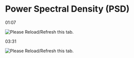 Power Spectral Density (PSD)
============================

﻿01:07﻿

![Please Reload/Refresh this tab.](https://storage.googleapis.com/askify-screenshot/OSjrUF0MkseKhHUgi4Do1evgFDg2/extension_screenshots/screenshot_default_c83b3d17-7c70-4467-b316-db29546175a8.jpeg)

  

  

﻿03:31﻿

![Please Reload/Refresh this tab.](https://storage.googleapis.com/askify-screenshot/OSjrUF0MkseKhHUgi4Do1evgFDg2/extension_screenshots/screenshot_default_56e5965f-d3ad-4807-93f2-0c36095cf785.jpeg)